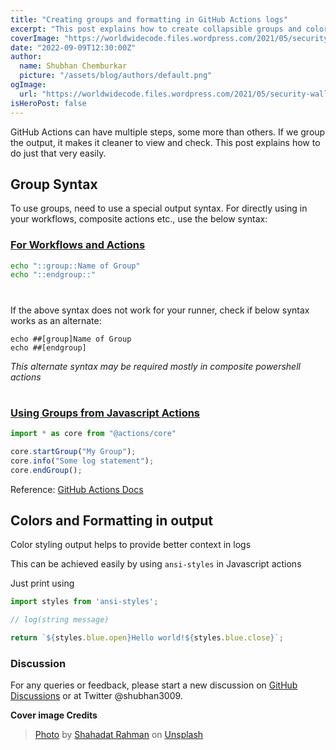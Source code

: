 ```yaml
---
title: "Creating groups and formatting in GitHub Actions logs"
excerpt: "This post explains how to create collapsible groups and color formatting for logs in GitHub Actions"
coverImage: "https://worldwidecode.files.wordpress.com/2021/05/security-wallpaper.jpg?w=1080"
date: "2022-09-09T12:30:00Z"
author:
  name: Shubhan Chemburkar
  picture: "/assets/blog/authors/default.png"
ogImage:
  url: "https://worldwidecode.files.wordpress.com/2021/05/security-wallpaper.jpg?w=1080"
isHeroPost: false
---
```


GitHub Actions can have multiple steps, some more than others. If we group the output, it makes it cleaner to view and check. This post explains how to do just that very easily.

## Group Syntax

To use groups, need to use a special output syntax. For directly using in your workflows, composite actions etc., use the below syntax:


### [For Workflows and Actions](#workflows)

```bash
echo "::group::Name of Group"   
echo "::endgroup::"
```

# 

If the above syntax does not work for your runner, check if below syntax works as an alternate:

```text
echo ##[group]Name of Group
echo ##[endgroup]
```

*This alternate syntax may be required mostly in composite powershell actions*

# 

### [Using Groups from Javascript Actions](#javascript)

```ts
import * as core from "@actions/core"

core.startGroup("My Group");
core.info("Some log statement");
core.endGroup();

```

Reference: [GitHub Actions Docs](https://github.com/actions/toolkit/blob/main/docs/commands.md#group-and-ungroup-log-lines)

## Colors and Formatting in output

Color styling output helps to provide better context in logs

This can be achieved easily by using `ansi-styles` in Javascript actions

Just print using

```ts
import styles from 'ansi-styles';

// log(string message)

return `${styles.blue.open}Hello world!${styles.blue.close}`;
```

### Discussion


For any queries or feedback, please start a new discussion on [GitHub Discussions](https://github.com/schemburkar/octocat.dev/discussions/new) or at Twitter @shubhan3009.

**Cover image Credits**

> [Photo](https://unsplash.com/photos/BfrQnKBulYQ?utm_source=unsplash&utm_medium=referral&utm_content=creditShareLink) by [Shahadat Rahman](https://unsplash.com/es/@hishahadat?utm_source=unsplash&utm_medium=referral&utm_content=creditCopyText) on [Unsplash](https://unsplash.com/s/photos/code?utm_source=unsplash&utm_medium=referral&utm_content=creditCopyTextt)

